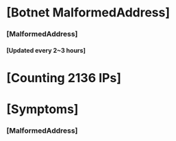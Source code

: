 # [Botnet MalformedAddress]
### [MalformedAddress]
#### [Updated every 2~3 hours]

# [Counting 2136 IPs]

# [Symptoms] 
###   [MalformedAddress]
